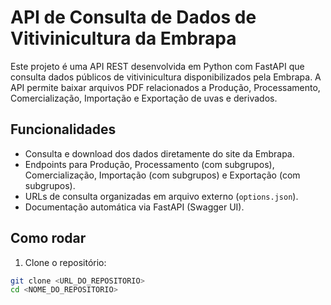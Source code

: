 # API de Consulta de Dados de Vitivinicultura da Embrapa

Este projeto é uma API REST desenvolvida em Python com FastAPI que consulta dados públicos de vitivinicultura disponibilizados pela Embrapa. A API permite baixar arquivos PDF relacionados a Produção, Processamento, Comercialização, Importação e Exportação de uvas e derivados.

## Funcionalidades

- Consulta e download dos dados diretamente do site da Embrapa.
- Endpoints para Produção, Processamento (com subgrupos), Comercialização, Importação (com subgrupos) e Exportação (com subgrupos).
- URLs de consulta organizadas em arquivo externo (`options.json`).
- Documentação automática via FastAPI (Swagger UI).

## Como rodar

1. Clone o repositório:

```bash
git clone <URL_DO_REPOSITORIO>
cd <NOME_DO_REPOSITORIO>
